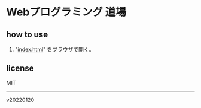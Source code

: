 # Webプログラミング 道場

## how to use

1. "[index.html](https://code4fukui.github.io/htmlprac/)" をブラウザで開く。

## license

MIT

---
v20220120
